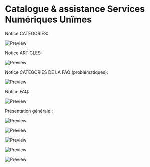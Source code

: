 # Catalogue & assistance Services Numériques Unîmes

Notice CATEGORIES:

![Preview](https://raw.githubusercontent.com/webunimes/services/master/Tuto-catégories.webp)


Notice ARTICLES:

![Preview](https://raw.githubusercontent.com/webunimes/services/master/Tuto-Articles.webp)


Notice CATEGORIES DE LA FAQ (problématiques):

![Preview](https://raw.githubusercontent.com/webunimes/services/master/Tuto-catégories-FAQ.webp)

Notice FAQ:

![Preview](https://raw.githubusercontent.com/webunimes/services/master/Tuto-FAQ.webp)


Présentation générale :

![Preview](https://raw.githubusercontent.com/webunimes/services/master/1.webp)

![Preview](https://raw.githubusercontent.com/webunimes/services/master/2.webp)

![Preview](https://raw.githubusercontent.com/webunimes/services/master/3.webp)

![Preview](https://raw.githubusercontent.com/webunimes/services/master/4.webp)

![Preview](https://raw.githubusercontent.com/webunimes/services/master/5.webp)
